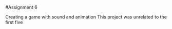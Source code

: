#Assignment 6

Creating a game with sound and animation
This project was unrelated to the first five